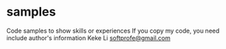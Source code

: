 # samples
Code samples to show skills or experiences
If you copy my code, you need include author's information
Keke Li
softprofe@gmail.com
